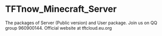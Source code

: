 # TFTnow_Minecraft_Server
The packages of Server (Public version) and User package. Join us on QQ group 960900144.
Official website at tftcloud.eu.org

